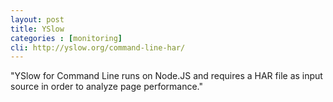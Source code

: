 ```yaml
---
layout: post
title: YSlow
categories : [monitoring]
cli: http://yslow.org/command-line-har/
---
```


"YSlow for Command Line runs on Node.JS and requires a HAR file as input source in order to analyze page performance."
